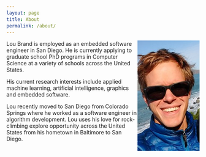 ```yaml
---
layout: page
title: About
permalink: /about/
---
```


<img style="float: right;" src="/images/about_photo.jpg">

Lou Brand is employed as an embedded software engineer in San Diego. He is currently applying to graduate school PhD programs in Computer Science at a variety of schools across the United States.

His current research interests include applied machine learning, artificial intelligence, graphics and embedded software.

Lou recently moved to San Diego from Colorado Springs where he worked as a software engineer in algorithm development. Lou uses his love for rock-climbing explore opportunity across the United States from his hometown in Baltimore to San Diego.

[photo]: /images/about_photo.jpg

